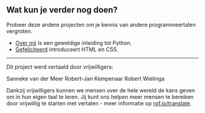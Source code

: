 ## Wat kun je verder nog doen?

Probeer deze andere projecten om je kennis van andere programmeertalen vergroten.

- [Over mij](https://projects.raspberrypi.org/nl-NL/projects/about-me?utm_source=pathway&utm_medium=whatnext&utm_campaign=projects) is een geweldige inleiding tot Python.
- [Gefeliciteerd](https://projects.raspberrypi.org/nl-NL/projects/happy-birthday?utm_source=pathway&utm_medium=whatnext&utm_campaign=projects) introduceert HTML en CSS.


***
Dit project werd vertaald door vrijwilligers:

Sanneke van der Meer
Robert-Jan Kempenaar
Robert Wielinga

Dankzij vrijwilligers kunnen we mensen over de hele wereld de kans geven om in hun eigen taal te leren. Jij kunt ons helpen meer mensen te bereiken door vrijwillig te starten met vertalen - meer informatie op [rpf.io/translate](https://rpf.io/translate).